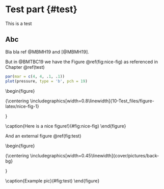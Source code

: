 # Test part {#test}

This is a test

## Abc

Bla bla ref @MBMH19 and [@MBMH19].

But in @BMTBC19 we have the Figure \@ref(fig:nice-fig) as referenced in Chapter \@ref(test)


```r
par(mar = c(4, 4, .1, .1))
plot(pressure, type = 'b', pch = 19)
```

\begin{figure}

{\centering \includegraphics[width=0.8\linewidth]{10-Test_files/figure-latex/nice-fig-1} 

}

\caption{Here is a nice figure!}(\#fig:nice-fig)
\end{figure}

And an external figure \@ref(fig:test)

\begin{figure}

{\centering \includegraphics[width=0.45\linewidth]{cover/pictures/back-bg} 

}

\caption{Example pic}(\#fig:test)
\end{figure}
